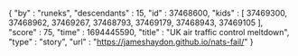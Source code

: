 {
  "by" : "runeks",
  "descendants" : 15,
  "id" : 37468600,
  "kids" : [ 37469300, 37468962, 37469267, 37468793, 37469179, 37468943, 37469105 ],
  "score" : 75,
  "time" : 1694445590,
  "title" : "UK air traffic control meltdown",
  "type" : "story",
  "url" : "https://jameshaydon.github.io/nats-fail/"
}
